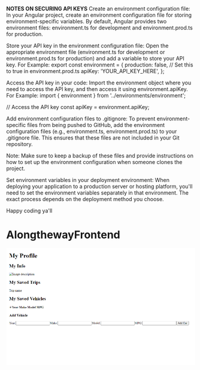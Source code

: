 ****NOTES ON SECURING API KEYS****
Create an environment configuration file: In your Angular project, create an environment configuration file for storing environment-specific variables. By default, Angular provides two environment files: environment.ts for development and environment.prod.ts for production.

Store your API key in the environment configuration file: Open the appropriate environment file (environment.ts for development or environment.prod.ts for production) and add a variable to store your API key.
For Example:
export const environment = {
  production: false, // Set this to true in environment.prod.ts
  apiKey: 'YOUR_API_KEY_HERE',
}; 

Access the API key in your code: Import the environment object where you need to access the API key, and then access it using environment.apiKey. 
For Example:
import { environment } from '../environments/environment';

// Access the API key
const apiKey = environment.apiKey;

Add environment configuration files to .gitignore: To prevent environment-specific files from being pushed to GitHub, add the environment configuration files (e.g., environment.ts, environment.prod.ts) to your .gitignore file. This ensures that these files are not included in your Git repository.

Note: Make sure to keep a backup of these files and provide instructions on how to set up the environment configuration when someone clones the project.

Set environment variables in your deployment environment: When deploying your application to a production server or hosting platform, you'll need to set the environment variables separately in that environment. The exact process depends on the deployment method you choose.

Happy coding ya'll

# AlongthewayFrontend

<img src="src/assets/images/profilepagecurrent05112023.png" alt="current">